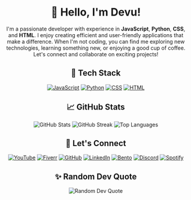 <div align="center">

# 👋 Hello, I'm Devu!

I'm a passionate developer with experience in **JavaScript**, **Python**, **CSS**, and **HTML**. I enjoy creating efficient and user-friendly applications that make a difference. When I'm not coding, you can find me exploring new technologies, learning something new, or enjoying a good cup of coffee. Let's connect and collaborate on exciting projects!

## 🚀 Tech Stack
[![JavaScript](https://img.shields.io/badge/javascript-%23323330.svg?style=for-the-badge&logo=javascript&logoColor=%23F7DF1E)](https://www.javascript.com)
[![Python](https://img.shields.io/badge/python-%2314354C.svg?style=for-the-badge&logo=python&logoColor=white)](https://www.python.org)
[![CSS](https://img.shields.io/badge/css-%23239120.svg?style=for-the-badge&logo=css3&logoColor=white)](https://www.w3.org/Style/CSS/)
[![HTML](https://img.shields.io/badge/html-%23E34F26.svg?style=for-the-badge&logo=html5&logoColor=white)](https://html.spec.whatwg.org)

## 📈 GitHub Stats
<img src="https://github-readme-stats.vercel.app/api?username=devuuuxd&show_icons=true&hide_title=true&count_private=true&include_all_commits=true&theme=transparent&hide_border=true" alt="GitHub Stats">
<img src="https://github-readme-streak-stats.herokuapp.com?user=devuuuxd&theme=transparent&hide_border=true&date_format=M%20j%5B%2C%20Y%5D" alt="GitHub Streak">
<img src="https://github-readme-stats.vercel.app/api/top-langs/?username=devuuuxd&layout=compact&theme=transparent&hide_border=true" alt="Top Languages">

## 💬 Let's Connect
[![YouTube](https://img.shields.io/badge/YouTube-%23FF0000.svg?style=for-the-badge&logo=youtube&logoColor=white)](https://youtube.com/@devuuuu_xd)
[![Fiverr](https://img.shields.io/badge/Fiverr-%2348A8D2.svg?style=for-the-badge&logo=fiverr&logoColor=white)](https://www.fiverr.com/devuuu_died)
[![GitHub](https://img.shields.io/badge/GitHub-%23181717.svg?style=for-the-badge&logo=github&logoColor=white)](https://github.com/devuuuxd)
[![LinkedIn](https://img.shields.io/badge/LinkedIn-%230077B5.svg?style=for-the-badge&logo=linkedin&logoColor=white)](https://www.linkedin.com/in/devansh-singh-05b83427a/)
[![Bento](https://img.shields.io/badge/Bento-%23F7B800.svg?style=for-the-badge&logo=bento&logoColor=white)](https://bento.me/devuuu)
[![Discord](https://img.shields.io/badge/Discord-%237289DA.svg?style=for-the-badge&logo=discord&logoColor=white)](https://discord.com/users/1219568207719960578)
[![Spotify](https://img.shields.io/badge/Spotify-%231DB954.svg?style=for-the-badge&logo=spotify&logoColor=white)](https://open.spotify.com/user/3136yttmfeezacwefkenbombogme)

## ✨ Random Dev Quote
<img src="https://quotes-github-readme.vercel.app/api?type=horizontal&theme=transparent" alt="Random Dev Quote">

</div>
